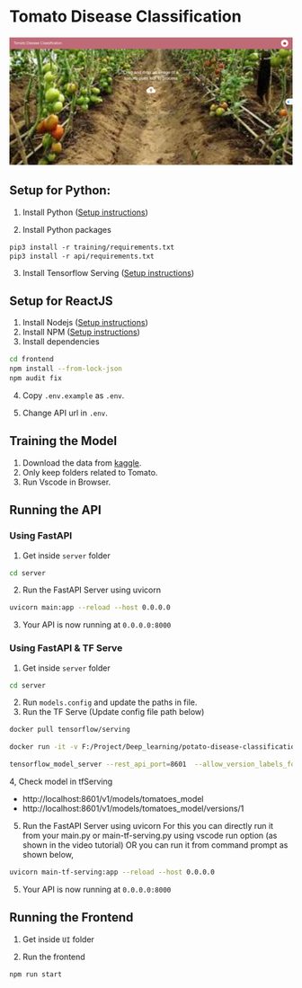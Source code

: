 # Tomato Disease Classification
![](Website_image.png)
## Setup for Python:

1. Install Python ([Setup instructions](https://wiki.python.org/moin/BeginnersGuide))

2. Install Python packages

```
pip3 install -r training/requirements.txt
pip3 install -r api/requirements.txt
```

3. Install Tensorflow Serving ([Setup instructions](https://www.tensorflow.org/tfx/serving/setup))

## Setup for ReactJS

1. Install Nodejs ([Setup instructions](https://nodejs.org/en/download/package-manager/))
2. Install NPM ([Setup instructions](https://www.npmjs.com/get-npm))
3. Install dependencies

```bash
cd frontend
npm install --from-lock-json
npm audit fix
```

4. Copy `.env.example` as `.env`.

5. Change API url in `.env`.

## Training the Model

1. Download the data from [kaggle](https://www.kaggle.com/arjuntejaswi/plant-village).
2. Only keep folders related to Tomato.
3. Run Vscode in Browser.

## Running the API

### Using FastAPI

1. Get inside `server` folder

```bash
cd server
```

2. Run the FastAPI Server using uvicorn

```bash
uvicorn main:app --reload --host 0.0.0.0
```

3. Your API is now running at `0.0.0.0:8000`

### Using FastAPI & TF Serve

1. Get inside `server` folder

```bash
cd server
```

2. Run `models.config` and update the paths in file.
3. Run the TF Serve (Update config file path below)
```bash
docker pull tensorflow/serving
```
```bash
docker run -it -v F:/Project/Deep_learning/potato-disease-classification/Test/model:/tomatoes-model -p 8601:8601 --entrypoint /bin/bash tensorflow/serving
```
```bash
tensorflow_model_server --rest_api_port=8601  --allow_version_labels_for_unavailable_models --model_config_file=/tomatoes-model/modelsConfig/models.config
````
4, Check model in tfServing
   - http://localhost:8601/v1/models/tomatoes_model
   - http://localhost:8601/v1/models/tomatoes_model/versions/1
5. Run the FastAPI Server using uvicorn
   For this you can directly run it from your main.py or main-tf-serving.py using vscode run option (as shown in the video tutorial)
   OR you can run it from command prompt as shown below,

```bash
uvicorn main-tf-serving:app --reload --host 0.0.0.0
```

5. Your API is now running at `0.0.0.0:8000`

## Running the Frontend

1. Get inside `UI` folder

2. Run the frontend

```bash
npm run start
```
